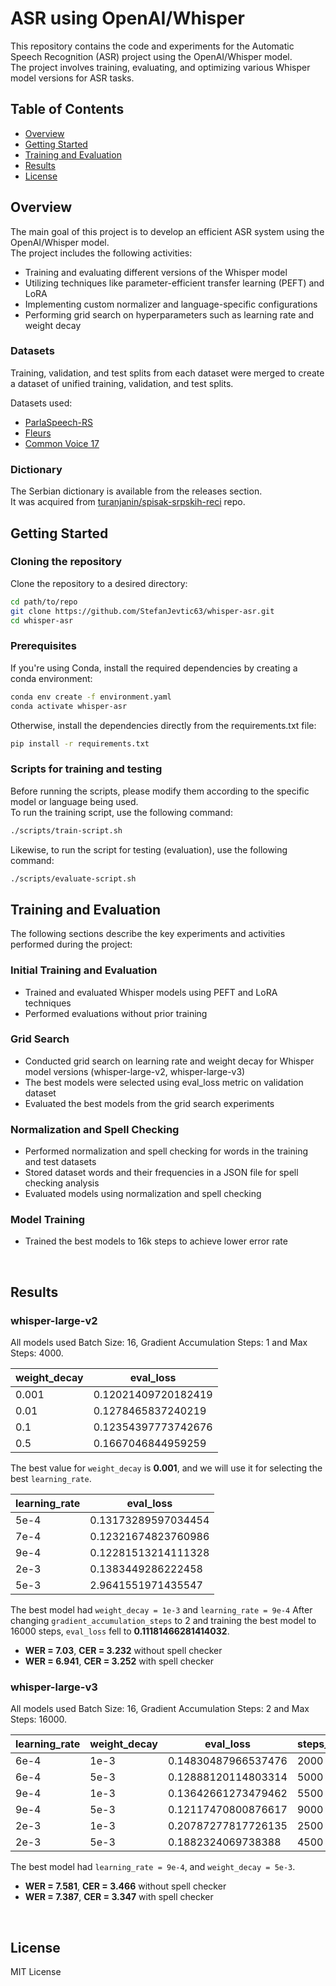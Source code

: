 # ASR using OpenAI/Whisper

This repository contains the code and experiments for the Automatic Speech Recognition (ASR) project using the OpenAI/Whisper model. <br>
The project involves training, evaluating, and optimizing various Whisper model versions for ASR tasks.


## Table of Contents
- [Overview](#overview)
- [Getting Started](#getting-started)
- [Training and Evaluation](#training-and-evaluation)
- [Results](#results)
- [License](#license)


## Overview
The main goal of this project is to develop an efficient ASR system using the OpenAI/Whisper model. <br>
The project includes the following activities:
- Training and evaluating different versions of the Whisper model
- Utilizing techniques like parameter-efficient transfer learning (PEFT) and LoRA
- Implementing custom normalizer and language-specific configurations
- Performing grid search on hyperparameters such as learning rate and weight decay

### Datasets
Training, validation, and test splits from each dataset were merged to create a dataset of unified training, validation, and test splits. <br>

Datasets used:
- [ParlaSpeech-RS](https://huggingface.co/datasets/classla/ParlaSpeech-RS) <br>
- [Fleurs](https://huggingface.co/datasets/google/fleurs) <br>
- [Common Voice 17](https://huggingface.co/datasets/mozilla-foundation/common_voice_17_0) <br>

### Dictionary
The Serbian dictionary is available from the releases section. <br>
It was acquired from [turanjanin/spisak-srpskih-reci](https://github.com/turanjanin/spisak-srpskih-reci) repo. <br>

## Getting Started
### Cloning the repository
Clone the repository to a desired directory:
```bash
cd path/to/repo
git clone https://github.com/StefanJevtic63/whisper-asr.git
cd whisper-asr
```

### Prerequisites
If you're using Conda, install the required dependencies by creating a conda environment:

```bash
conda env create -f environment.yaml
conda activate whisper-asr
```

Otherwise, install the dependencies directly from the requirements.txt file:

```bash
pip install -r requirements.txt

```

### Scripts for training and testing
Before running the scripts, please modify them according to the specific model or language being used. <br>
To run the training script, use the following command:
```bash
./scripts/train-script.sh
```

Likewise, to run the script for testing (evaluation), use the following command:
```bash
./scripts/evaluate-script.sh
```

## Training and Evaluation
The following sections describe the key experiments and activities performed during the project:

### Initial Training and Evaluation
- Trained and evaluated Whisper models using PEFT and LoRA techniques
- Performed evaluations without prior training

### Grid Search
- Conducted grid search on learning rate and weight decay for Whisper model versions (whisper-large-v2, whisper-large-v3)
- The best models were selected using eval_loss metric on validation dataset
- Evaluated the best models from the grid search experiments

### Normalization and Spell Checking
- Performed normalization and spell checking for words in the training and test datasets
- Stored dataset words and their frequencies in a JSON file for spell checking analysis
- Evaluated models using normalization and spell checking

### Model Training
- Trained the best models to 16k steps to achieve lower error rate

<br>

## Results
### whisper-large-v2
All models used Batch Size: 16, Gradient Accumulation Steps: 1 and Max Steps: 4000.


| weight_decay | eval_loss           |
|--------------|---------------------|
| 0.001        | 0.12021409720182419 |
| 0.01         | 0.1278465837240219  |
| 0.1          | 0.12354397773742676 |
| 0.5          | 0.1667046844959259  |

The best value for `weight_decay` is **0.001**, and we will use it for selecting the best `learning_rate`.

| learning_rate | eval_loss           |
|---------------|---------------------|
| 5e-4          | 0.13173289597034454 |
| 7e-4          | 0.12321674823760986 |
| 9e-4          | 0.12281513214111328 |
| 2e-3          | 0.1383449286222458  |
| 5e-3          | 2.9641551971435547  |

The best model had `weight_decay = 1e-3` and `learning_rate = 9e-4`
After changing `gradient_accumulation_steps` to 2 and training the best model to 16000 steps, `eval_loss` fell to **0.11181466281414032**.

- **WER = 7.03**, **CER = 3.232** without spell checker
- **WER = 6.941**, **CER = 3.252** with spell checker


### whisper-large-v3
All models used Batch Size: 16, Gradient Accumulation Steps: 2 and Max Steps: 16000.

| learning_rate | weight_decay | eval_loss           | steps_trained |
|---------------|--------------|---------------------|---------------|
| 6e-4          | 1e-3         | 0.14830487966537476 | 2000          |
| 6e-4          | 5e-3         | 0.12888120114803314 | 5000          |
| 9e-4          | 1e-3         | 0.13642661273479462 | 5500          |
| 9e-4          | 5e-3         | 0.12117470800876617 | 9000          |
| 2e-3          | 1e-3         | 0.20787277817726135 | 2500          |
| 2e-3          | 5e-3         | 0.1882324069738388  | 4500          |

The best model had `learning_rate = 9e-4`, and `weight_decay = 5e-3`. 

- **WER = 7.581**, **CER = 3.466** without spell checker
- **WER = 7.387**, **CER = 3.347** with spell checker


<br>

## License
MIT License
